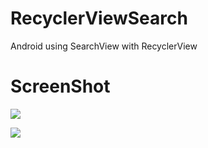 # RecyclerViewSearch
Android using SearchView with RecyclerView

# ScreenShot
![](http://ww1.sinaimg.cn/large/005AaGtsgy1fdiwc2lk04j30k00zk76k)

![](http://ww1.sinaimg.cn/large/005AaGtsgy1fdiwc8iwo3j30k00zkmzg)
